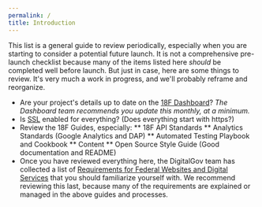```yaml
---
permalink: /
title: Introduction
---
```


This list is a general guide to review periodically, especially when you are starting to consider a potential future launch. It is not a comprehensive pre-launch checklist because many of the items listed here _should_ be completed well before launch. But just in case, here are some things to review. It's very much a work in progress, and we'll probably reframe and reorganize.

* Are your project's details up to date on the [18F Dashboard](https://18f.gsa.gov/dashboard)? _The Dashboard team recommends you update this monthly, at a minimum._
* Is [SSL](https://github.com/18f/https) enabled for everything? (Does everything start with https?)
* Review the 18F Guides, especially:
** 18F API Standards
** Analytics Standards (Google Analytics and DAP)
** Automated Testing Playbook and Cookbook
** Content
** Open Source Style Guide (Good documentation and README)
* Once you have reviewed everything here, the DigitalGov team has collected a list of [Requirements for Federal Websites and Digital Services](http://www.digitalgov.gov/resources/checklist-of-requirements-for-federal-digital-services/) that you should familiarize yourself with. We recommend reviewing this last, because many of the requirements are explained or managed in the above guides and processes.
